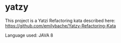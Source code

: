 # yatzy

This project is a Yatzi Refactoring kata described here:
https://github.com/emilybache/Yatzy-Refactoring-Kata

Language used: JAVA 8

